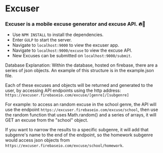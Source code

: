 # Excuser
### Excuser is a mobile excuse generator and excuse API. :fire::poop:

- Use `NPM INSTALL` to install the dependencies.
- Enter `GULP` to start the server.
- Navigate to `localhost:9000` to view the excuser app.
- Navigate to `localhost:9000/excuse` to view the excuse API.
- New Excuses can be submitted on `localhost:9000/submit`.


Database Explanation:
Within the database, hosted on firebase, there are a series of json objects. An example of this structure is in the example.json file.

Each of these excuses and objects will be returned and generated to the user, by accessing API endpoints using the http address: `https://excuser.firebaseio.com/excuse/[genre]/[subgenre]`

For example:  to access an random excuse in the school genre, the API will use the endpoint `https://excuser.firebaseio.com/excuse/school`, then use the random function that uses Math.random() and a series of arrays, it will GET an excuse from the "school" object.

If you want to narrow the results to a specific subgenre, it will add that subgenre's name to the end of the endpoint, so the homework subgenre would access json objects from  `https://excuser.firebaseio.com/excuse/school/homework`.
